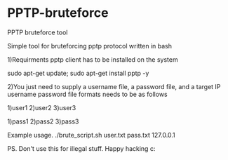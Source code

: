 # PPTP-bruteforce
PPTP bruteforce tool 

Simple tool for bruteforcing pptp protocol written in bash

1)Requirments pptp client has to be installed on the system

sudo apt-get update;
sudo apt-get install pptp -y

2)You just need to supply a username file, a password file, and a target IP
username password file formats needs to be as follows

1)user1
2)user2
3)user3


1)pass1
2)pass2
3)pass3

Example usage.
./brute_script.sh user.txt pass.txt 127.0.0.1 


PS. 
Don't use this for illegal stuff. Happy hacking c:
